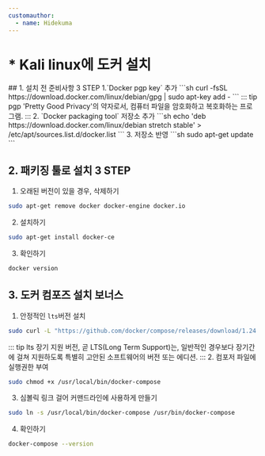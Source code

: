```yaml
---
customauthor:
  - name: Hidekuma
---
```

# * Kali linux에 도커 설치 
<Author/>
## 1. 설치 전 준비사항 3 STEP
1.`Docker pgp key` 추가
```sh
curl -fsSL https://download.docker.com/linux/debian/gpg | sudo apt-key add -
```
::: tip pgp
'Pretty Good Privacy'의 약자로서, 컴퓨터 파일을 암호화하고 복호화하는 프로그램.
:::
2. `Docker packaging tool` 저장소 추가
```sh
echo 'deb https://download.docker.com/linux/debian stretch stable' > /etc/apt/sources.list.d/docker.list
```
3. 저장소 반영
```sh
sudo apt-get update
```

## 2. 패키징 툴로 설치 3 STEP
1. 오래된 버전이 있을 경우, 삭제하기
```sh
sudo apt-get remove docker docker-engine docker.io
```
2. 설치하기
```sh
sudo apt-get install docker-ce
```
3. 확인하기
```sh
docker version
```

## 3. 도커 컴포즈 설치 보너스
1. 안정적인 `lts`버전 설치
```sh
sudo curl -L "https://github.com/docker/compose/releases/download/1.24.0/docker-compose-$(uname -s)-$(uname -m)" -o /usr/local/bin/docker-compose
```
::: tip lts
장기 지원 버전, 곧 LTS(Long Term Support)는, 일반적인 경우보다 장기간에 걸쳐 지원하도록 특별히 고안된 소프트웨어의 버전 또는 에디션.
:::
2. 컴포저 파일에 실행권한 부여
```sh
sudo chmod +x /usr/local/bin/docker-compose
```
3. 심볼릭 링크 걸어 커맨드라인에 사용하게 만들기
```sh
sudo ln -s /usr/local/bin/docker-compose /usr/bin/docker-compose
```
4. 확인하기
```sh
docker-compose --version
```
